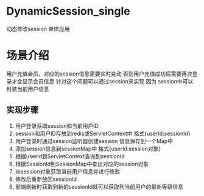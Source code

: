 # DynamicSession_single
动态修改session 单体应用
# 场景介绍
用户充值会员，对应的session信息需要实时变动 否则用户充值成功后需要再次登录才会显示会员信息
针对这个问题可以通过session来实现 因为 session中可以封装当前用户信息

## 实现步骤
1. 用户登录获取session和当前用户ID
2. session和用户ID存放到redis或ServletContext中 格式{userId:sessionId}
3. 用户登录时通过session监听器创建session 信息保存到一个Map中
4. 添加session信息到sessionMap中 格式{userId:session对象}
5. 根据userId到ServletContext查询到sessionId
6. 根据SessionId到SessionMap中查出对应的session对象
7. 从session对象获取当前用户信息并进行修改
8. 修改后重新放回sessionId
9. 前端刷新时获取到新的sessionId就可以获取到当前用户的最新等级信息



